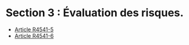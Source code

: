 # Section 3 : Évaluation des risques.

* [Article R4541-5](./LEGIARTI000018528899.md)
* [Article R4541-6](./LEGIARTI000018528897.md)
